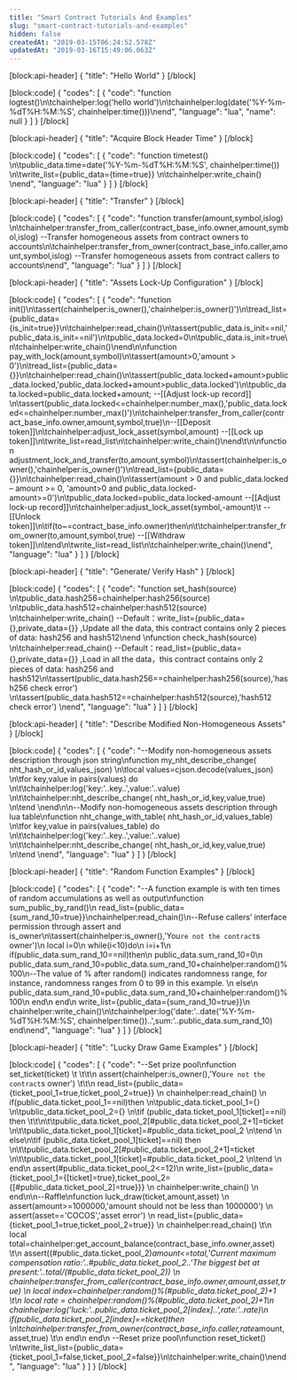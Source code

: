 ```yaml
---
title: "Smart Contract Tutorials And Examples"
slug: "smart-contract-tutorials-and-examples"
hidden: false
createdAt: "2019-03-15T06:24:52.578Z"
updatedAt: "2019-03-16T15:49:06.063Z"
---
```

[block:api-header]
{
  "title": "Hello World"
}
[/block]

[block:code]
{
  "codes": [
    {
      "code": "function logtest()\n\tchainhelper:log('hello world')\n\tchainhelper:log(date('%Y-%m-%dT%H:%M:%S', chainhelper:time()))\nend",
      "language": "lua",
      "name": null
    }
  ]
}
[/block]

[block:api-header]
{
  "title": "Acquire Block Header Time"
}
[/block]

[block:code]
{
  "codes": [
    {
      "code": "function timetest() \n\tpublic_data.time=date('%Y-%m-%dT%H:%M:%S', chainhelper:time()) \n\twrite_list={public_data={time=true}} \n\tchainhelper:write_chain() \nend",
      "language": "lua"
    }
  ]
}
[/block]

[block:api-header]
{
  "title": "Transfer"
}
[/block]

[block:code]
{
  "codes": [
    {
      "code": "function transfer(amount,symbol,islog) \n\tchainhelper:transfer_from_caller(contract_base_info.owner,amount,symbol,islog) --Transfer homogeneous assets from contract owners to accounts\n\tchainhelper:transfer_from_owner(contract_base_info.caller,amount,symbol,islog) --Transfer homogeneous assets from contract callers to accounts\nend",
      "language": "lua"
    }
  ]
}
[/block]

[block:api-header]
{
  "title": "Assets Lock-Up Configuration"
}
[/block]

[block:code]
{
  "codes": [
    {
      "code": "function init()\n\tassert(chainhelper:is_owner(),'chainhelper:is_owner()')\n\tread_list={public_data={is_init=true}}\n\tchainhelper:read_chain()\n\tassert(public_data.is_init==nil,'public_data.is_init==nil')\n\tpublic_data.locked=0\n\tpublic_data.is_init=true\n\tchainhelper:write_chain()\nend\n\nfunction pay_with_lock(amount,symbol)\n\tassert(amount>0,'amount > 0')\n\tread_list={public_data={}}\n\tchainhelper:read_chain()\n\tassert(public_data.locked+amount>public_data.locked,'public_data.locked+amount>public_data.locked')\n\tpublic_data.locked=public_data.locked+amount;  --[[Adjust lock-up record]] \n\tassert(public_data.locked<=chainhelper:number_max(),'public_data.locked<=chainhelper:number_max()')\n\tchainhelper:transfer_from_caller(contract_base_info.owner,amount,symbol,true)\n--[[Deposit token]]\n\tchainhelper:adjust_lock_asset(symbol,amount)  --[[Lock up token]]\n\twrite_list=read_list\n\tchainhelper:write_chain()\nend\t\n\nfunction adjustment_lock_and_transfer(to,amount,symbol)\n\tassert(chainhelper:is_owner(),'chainhelper:is_owner()')\n\tread_list={public_data={}}\n\tchainhelper:read_chain()\n\tassert(amount > 0 and public_data.locked – amount >= 0, 'amount>0 and public_data.locked-amount>=0')\n\tpublic_data.locked=public_data.locked-amount  --[[Adjust lock-up record]]\n\tchainhelper:adjust_lock_asset(symbol,-amount)\t  --[[Unlock token]]\n\tif(to~=contract_base_info.owner)then\n\t\tchainhelper:transfer_from_owner(to,amount,symbol,true)  --[[Withdraw token]]\n\tend\n\twrite_list=read_list\n\tchainhelper:write_chain()\nend",
      "language": "lua"
    }
  ]
}
[/block]

[block:api-header]
{
  "title": "Generate/ Verify Hash"
}
[/block]

[block:code]
{
  "codes": [
    {
      "code": "function set_hash(source) \n\tpublic_data.hash256=chainhelper:hash256(source) \n\tpublic_data.hash512=chainhelper:hash512(source) \n\tchainhelper:write_chain() --Default：write_list={public_data={},private_data={}} ,Update all the data, this contract contains only 2 pieces of data: hash256 and hash512\nend \nfunction check_hash(source) \n\tchainhelper:read_chain() --Default：read_list={public_data={},private_data={}} ,Load in all the data，this contract contains only 2 pieces of data: hash256 and hash512\n\tassert(public_data.hash256==chainhelper:hash256(source),'hash256 check error') \n\tassert(public_data.hash512==chainhelper:hash512(source),'hash512 check error') \nend",
      "language": "lua"
    }
  ]
}
[/block]

[block:api-header]
{
  "title": "Describe Modified Non-Homogeneous Assets"
}
[/block]

[block:code]
{
  "codes": [
    {
      "code": "--Modify non-homogeneous assets description through json string\nfunction my_nht_describe_change( nht_hash_or_id,values_json) \n\tlocal values=cjson.decode(values_json) \n\tfor key,value in pairs(values)  do  \n\t\tchainhelper:log('key:'..key..',value:'..value)   \n\t\tchainhelper:nht_describe_change( nht_hash_or_id,key,value,true)  \n\tend  \nend\n\n--Modify non-homogeneous assets description through lua table\nfunction nht_change_with_table( nht_hash_or_id,values_table) \n\tfor key,value in pairs(values_table)  do  \n\t\tchainhelper:log('key:'..key..',value:'..value)   \n\t\tchainhelper:nht_describe_change( nht_hash_or_id,key,value,true)  \n\tend  \nend",
      "language": "lua"
    }
  ]
}
[/block]

[block:api-header]
{
  "title": "Random Function Examples"
}
[/block]

[block:code]
{
  "codes": [
    {
      "code": "--A function example is with ten times of random accumulations as well as output\nfunction sum_public_by_rand()\n    read_list={public_data={sum_rand_10=true}}\nchainhelper:read_chain()\n--Refuse callers’ interface permission through assert and is_owner\n\tassert(chainhelper:is_owner(),'You`re not the contract`s owner')\n    local i=0\n    while(i<10)do\n        i=i+1\n        if(public_data.sum_rand_10==nil)then\n            public_data.sum_rand_10=0\n            public_data.sum_rand_10=public_data.sum_rand_10+chainhelper:random()%100\n--The value of % after random() indicates randomness range, for instance, randomness ranges from 0 to 99 in this example. \n        else\n            public_data.sum_rand_10=public_data.sum_rand_10+chainhelper:random()%100\n        end\n    end\n    write_list={public_data={sum_rand_10=true}}\n    chainhelper:write_chain()\n\tchainhelper:log('date:'..date('%Y-%m-%dT%H:%M:%S', chainhelper:time())..',sum:'..public_data.sum_rand_10) end\nend",
      "language": "lua"
    }
  ]
}
[/block]

[block:api-header]
{
  "title": "Lucky Draw Game Examples"
}
[/block]

[block:code]
{
  "codes": [
    {
      "code": "--Set prize pool\nfunction set_ticket(ticket)  \t  \t\t\n  assert(chainhelper:is_owner(),'You`re not the contract`s owner')    \t\t\n  read_list={public_data={ticket_pool_1=true,ticket_pool_2=true}}  \n  chainhelper:read_chain()  \n  if(public_data.ticket_pool_1==nil)then  \n\tpublic_data.ticket_pool_1={}  \n\tpublic_data.ticket_pool_2={}  \n\tif (public_data.ticket_pool_1[ticket]==nil) then    \t\t\n\t\tpublic_data.ticket_pool_2[#public_data.ticket_pool_2+1]=ticket  \n\t\tpublic_data.ticket_pool_1[ticket]=#public_data.ticket_pool_2  \n\tend     \n  else\n\tif (public_data.ticket_pool_1[ticket]==nil) then  \n\t\tpublic_data.ticket_pool_2[#public_data.ticket_pool_2+1]=ticket  \n\t\tpublic_data.ticket_pool_1[ticket]=#public_data.ticket_pool_2  \n\tend     \n  end\n  assert(#public_data.ticket_pool_2<=12)\n  write_list={public_data={ticket_pool_1={[ticket]=true},ticket_pool_2={[#public_data.ticket_pool_2]=true}}}  \n  chainhelper:write_chain()  \n  end\n\n--Raffle\nfunction luck_draw(ticket,amount,asset)  \n  assert(amount>=1000000,'amount should not be less than 1000000')  \n  assert(asset=='COCOS','asset error')  \n  read_list={public_data={ticket_pool_1=true,ticket_pool_2=true}}  \n  chainhelper:read_chain()  \t\n  local total=chainhelper:get_account_balance(contract_base_info.owner,asset)  \t\n  assert((#public_data.ticket_pool_2)*amount<=total,'Current maximum compensation ratio:'..#public_data.ticket_pool_2..'The biggest bet at present:'..total/(#public_data.ticket_pool_2))  \n  chainhelper:transfer_from_caller(contract_base_info.owner,amount,asset,true)  \n  local index=chainhelper:random()%(#public_data.ticket_pool_2)+1  \t\n  local rate = chainhelper:random()%(#public_data.ticket_pool_2)+1\n  chainhelper:log('luck:'..public_data.ticket_pool_2[index]..',rate:'..rate)\n  if(public_data.ticket_pool_2[index]==ticket)then  \n\tchainhelper:transfer_from_owner(contract_base_info.caller,rate*amount,asset,true)  \t\n  end\n end\n --Reset prize pool\nfunction reset_ticket() \n\twrite_list_list={public_data={ticket_pool_1=false,ticket_pool_2=false}}\n\tchainhelper:write_chain()\nend",
      "language": "lua"
    }
  ]
}
[/block]